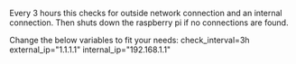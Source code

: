 Every 3 hours this checks for outside network connection and an internal connection. Then shuts down the raspberry pi if no connections are found. 

Change the below variables to fit your needs:
check_interval=3h
external_ip="1.1.1.1"
internal_ip="192.168.1.1"
